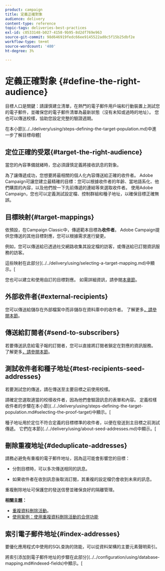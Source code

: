 ```yaml
---
product: campaign
title: 定義正確對象
audience: delivery
content-type: reference
topic-tags: deliveries-best-practices
exl-id: c0533148-b027-4158-9b95-8d2df769e963
source-git-commit: 98d646919fedc66ee9145522ad0c5f15b25dbf2e
workflow-type: tm+mt
source-wordcount: '480'
ht-degree: 3%

---
```


# 定義正確對象 {#define-the-right-audience}

目標人口是關鍵：請謹慎建立清單，在熱門的電子郵件用戶端和行動裝置上測試您的電子郵件，並確保您的電子郵件清單為最新狀態（沒有未知或過時的地址）。 您也可以傳送校樣，協助您設定完整的驗證週期。

在本小節](../../delivery/using/steps-defining-the-target-population.md)中進一步了解目標母體[

## 定位正確的受眾{#target-the-right-audience}

當您的內容準備就緒時，您必須謹慎定義將接收訊息的對象。

為了讓傳遞成功，您想要將最相關的個人化內容傳送給正確的收件者。 Adobe Campaign可讓您建立最精確的目標：您可以根據收件者的年齡、當地語系化、他們購買的內容，以及他們按一下先前傳遞的連結等來選取收件者。 使用Adobe Campaign，您也可以定義測試設定檔、控制群組和種子地址，以確保目標正確無誤。

## 目標映射{#target-mappings}

依預設，在Campaign Classic中，傳遞範本目標為&#x200B;**收件者**。 Adobe Campaign提供您傳送的其他目標對應，您可以根據需求進行變更。

例如，您可以傳送給已透過社交網路收集其設定檔的訪客，或傳送給已訂閱資訊服務的訪客。

這些映射在此部分](../../delivery/using/selecting-a-target-mapping.md)中顯示。[

您也可以建立和使用自訂的目標對應。 如需詳細資訊，請參閱[本章節](../../configuration/using/target-mapping.md)。

## 外部收件者{#external-recipients}

您可以傳送給儲存在外部檔案中而非儲存在資料庫中的收件者。 了解更多[，請參閱本節](../../delivery/using/steps-defining-the-target-population.md#selecting-external-recipients)。

## 傳送給訂閱者{#send-to-subscribers}

若要傳送訊息給電子報的訂閱者，您可以直接將訂閱者鎖定在對應的資訊服務。 了解更多[，請參閱本節](../../delivery/using/managing-subscriptions.md#delivering-to-the-subscribers-of-a-service)。


## 測試收件者和種子地址{#test-recipients-seed-addresses}

若要測試您的傳送，請在傳送至主要目標之前使用校樣。

請確定您選取適當的校樣收件者，因為他們會驗證訊息的表單和內容。 定義校樣收件者的步驟在本小節](../../delivery/using/steps-defining-the-target-population.md#selecting-the-proof-target)中顯示。[

種子地址用於定位不符合定義的目標標準的收件者，以便在發送到主目標之前測試傳遞。 它們在本節](../../delivery/using/about-seed-addresses.md)中顯示。[

## 刪除重複地址{#deduplicate-addresses}

請務必避免有重複的電子郵件地址，因為這可能會影響您的目標：

* 分割目標時，可以多次傳送相同的訊息。

* 如果收件者在收到訊息後取消訂閱，其重複的設定檔仍會收到未來的訊息。

重複刪除地址可保護您的發送信譽並確保良好的隔離管理。

**相關主題：**

* [重複資料刪除活動](../../workflow/using/deduplication.md)。
* [使用案例：使用重複資料刪除活動的合併功能](../../workflow/using/deduplication-merge.md)

## 索引電子郵件地址{#index-addresses}

要優化應用程式中使用的SQL查詢的效能，可以從資料架構的主要元素聲明索引。

將索引添加到電子郵件地址的步驟在此部分](../../configuration/using/database-mapping.md#indexed-fields)中顯示。[
